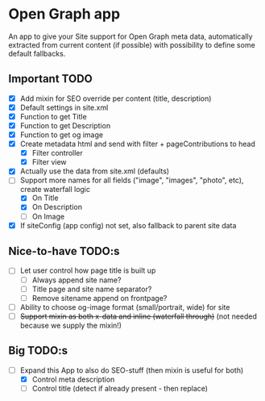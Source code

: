 # Open Graph app

An app to give your Site support for Open Graph meta data, automatically extracted from current content (if possible) with possibility to define some default fallbacks.

## Important TODO

- [x] Add mixin for SEO override per content (title, description)
- [x] Default settings in site.xml
- [x] Function to get Title
- [x] Function to get Description
- [x] Function to get og image
- [x] Create metadata html and send with filter + pageContributions to head
  - [x] Filter controller
  - [x] Filter view
- [x] Actually use the data from site.xml (defaults)
- [ ] Support more names for all fields ("image", "images", "photo", etc), create waterfall logic
  - [x] On Title
  - [x] On Description
  - [ ] On Image
- [x] If siteConfig (app config) not set, also fallback to parent site data

## Nice-to-have TODO:s

- [ ] Let user control how page title is built up
  - [ ] Always append site name?
  - [ ] Title page and site name separator?
  - [ ] Remove sitename append on frontpage?
- [ ] Ability to choose og-image format (small/portrait, wide) for site
- [ ] ~~Support mixin as both x-data and inline (waterfall through)~~ (not needed because we supply the mixin!)

## Big TODO:s

- [ ] Expand this App to also do SEO-stuff (then mixin is useful for both)
  - [x] Control meta description
  - [ ] Control title (detect if already present - then replace)